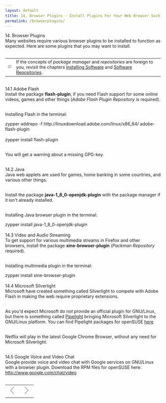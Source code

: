 ```yaml
---
layout: default
title: 14. Browser Plugins - Install Plugins For Your Web Browser Such As Flash and Java
permalink: /browserplugins/
---
```


<div class="os1">14. Browser Plugins</div>
Many websites require various browser plugins to be installed to function as expected. Here are some plugins that you may want to install.<br /><br /> 

<div class="tip">
<table>
<tbody>
<tr>
<td><img src="images/pics/tip.png" alt="tip" /></td>
<td>If the concepts of <i>package manager</i> and <i>repositories</i> are foreign to you, revisit the chapters <a href="installpackage.php">Installing Software</a> and <a href="repositories.php">Software Repositories</a>.</td>
</tr>
</tbody>
</table>
</div><br />


<div class="os2">14.1 Adobe Flash</div>
Install the package <b>flash-plugin</b>, if you need Flash support for some online videos, games and other things (<i>Adobe Flash Plugin Repository</i> is required).<br /><br />

Installing Flash in the terminal:

<div class="clroot">zypper addrepo -f http://linuxdownload.adobe.com/linux/x86_64/ adobe-flash-plugin</div><br />
<div class="clroot">zypper install flash-plugin</div><br />

You will get a warning about a missing GPG-key.<br /><br />


<div class="os2">14.2 Java</div>
Java web applets are used for games, home banking in some countries, and various other things.<br /><br />

Install the package <b>java-1_8_0-openjdk-plugin</b> with the package manager if it isn't already installed.<br /><br />

Installing Java browser plugin in the terminal:
<div class="clroot">zypper install java-1_8_0-openjdk-plugin</div><br />


<div class="os2">14.3 Video and Audio Streaming</div>
To get support for various multimedia streams in Firefox and other browsers, install the package <b>xine-browser-plugin</b> (<i>Packman Repository</i> required).<br /><br />

Installing multimedia plugin in the terminal:
<div class="clroot">zypper install xine-browser-plugin</div><br />


<div class="os2">14.4 Microsoft Silverlight</div>
Microsoft have created something called Silverlight to compete with Adobe Flash in making the web require proprietary extensions.<br /><br />

As you'd expect Microsoft do <i>not</i> provide an official plugin for GNU/Linux, but there is something called <a href="http://fds-team.de/cms/articles/2013-08/pipelight-using-silverlight-in-linux-browsers.html" target="_blank">Pipelight</a> bringing Microsoft Silverlight to the GNU/Linux platform. You can find Pipelight packages for openSUSE <a href="http://software.opensuse.org/package/pipelight" target="_blank">here</a><br /><br />

Netflix will play in the latest Google Chrome Browser, without any need for Microsoft Silverlight.<br /><br />

<div class="os2">14.5 Google Voice and Video Chat</div>
Google provide voice and video chat with Google services on GNU/Linux with a browser plugin. Download the RPM files for openSUSE here:<br />
<a href="http://www.google.com/chat/video">http://www.google.com/chat/video</a><br /><br />



<table style="text-align: left; width: 100%;" border="0" cellpadding="2" cellspacing="2">
	<tbody>
	<tr>
		<td style="width: 50%;"><div style="text-align: center;"><a href="codecs.php"><img class="pic" style="width: 32px; height: 32px;" alt="prev" src="images/pics/prev.png" /></a></div></td>
		<td style="width: 50%;"><div style="text-align: center;"><a href="3d.php"><img class="pic" style="width: 32px; height: 32px;" alt="next" src="images/pics/next.png" /></a></div></td>
	</tr>
</tbody>
</table>
